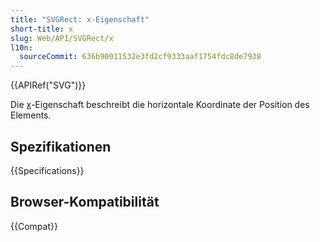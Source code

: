 ```yaml
---
title: "SVGRect: x-Eigenschaft"
short-title: x
slug: Web/API/SVGRect/x
l10n:
  sourceCommit: 636b90011532e3fd2cf9333aaf1754fdc8de7938
---
```


{{APIRef("SVG")}}

Die [x](https://svgwg.org/svg2-draft/geometry.html#XProperty)-Eigenschaft beschreibt die horizontale Koordinate der Position des Elements.

## Spezifikationen

{{Specifications}}

## Browser-Kompatibilität

{{Compat}}
